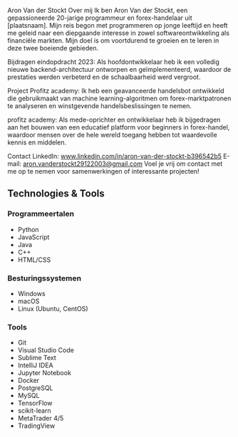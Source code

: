 Aron Van der Stockt
Over mij
Ik ben Aron Van der Stockt, een gepassioneerde 20-jarige programmeur en forex-handelaar uit [plaatsnaam]. Mijn reis begon met programmeren op jonge leeftijd en heeft me geleid naar een diepgaande interesse in zowel softwareontwikkeling als financiële markten. Mijn doel is om voortdurend te groeien en te leren in deze twee boeiende gebieden.

Bijdragen
eindopdracht 2023: Als hoofdontwikkelaar heb ik een volledig nieuwe backend-architectuur ontworpen en geïmplementeerd, waardoor de prestaties werden verbeterd en de schaalbaarheid werd vergroot.

Project Profitz academy: Ik heb een geavanceerde handelsbot ontwikkeld die gebruikmaakt van machine learning-algoritmen om forex-marktpatronen te analyseren en winstgevende handelsbeslissingen te nemen.

profitz academy: Als mede-oprichter en ontwikkelaar heb ik bijgedragen aan het bouwen van een educatief platform voor beginners in forex-handel, waardoor mensen over de hele wereld toegang hebben tot waardevolle kennis en middelen.

Contact
LinkedIn: www.linkedin.com/in/aron-van-der-stockt-b396542b5
E-mail: aron.vanderstockt29122003@gmail.com
Voel je vrij om contact met me op te nemen voor samenwerkingen of interessante projecten!

## Technologies & Tools

### Programmeertalen
- Python
- JavaScript
- Java
- C++
- HTML/CSS

### Besturingssystemen
- Windows
- macOS
- Linux (Ubuntu, CentOS)

### Tools
- Git
- Visual Studio Code
- Sublime Text
- IntelliJ IDEA
- Jupyter Notebook
- Docker
- PostgreSQL
- MySQL
- TensorFlow
- scikit-learn
- MetaTrader 4/5
- TradingView





